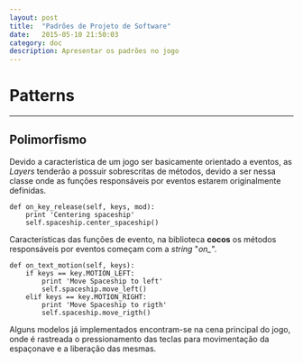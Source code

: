 ```yaml
---
layout: post
title:  "Padrões de Projeto de Software"
date:   2015-05-10 21:50:03
category: doc
description: Apresentar os padrões no jogo
---
```


# Patterns
---

## Polimorfismo

Devido a característica de um jogo ser basicamente orientado a eventos, as *Layers* tenderão a possuir sobrescritas de métodos, devido a ser nessa classe onde as funções responsáveis por eventos estarem originalmente definidas.

    def on_key_release(self, keys, mod):
        print 'Centering spaceship'
        self.spaceship.center_spaceship()

Características das funções de evento, na biblioteca **cocos** os métodos responsáveis por eventos começam com a *string* "*on_*".

    def on_text_motion(self, keys):
        if keys == key.MOTION_LEFT:
            print 'Move Spaceship to left'
            self.spaceship.move_left()
        elif keys == key.MOTION_RIGHT:
            print 'Move Spaceship to rigth'
            self.spaceship.move_rigth()

Alguns modelos já implementados encontram-se na cena principal do jogo, onde é rastreada o pressionamento das teclas para movimentação da espaçonave e a liberação das mesmas.